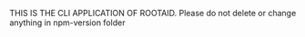 THIS IS THE CLI APPLICATION OF ROOTAID.
Please do not delete or change anything in npm-version folder